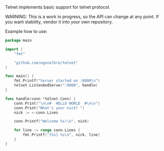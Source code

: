 Telnet implements basic support for telnet protocol.

WARNING: This is a work in progress, so the API can change at any point.
If you want stability, vendor it into your own repository.

Example how to use:

``` go
package main

import (
	"fmt"

	"github.com/egonelbre/telnet"
)

func main() {
	fmt.Printf("Server started on :8000\n")
	telnet.ListenAndServe(":8000", handle)
}

func handle(conn *telnet.Conn) {
	conn.Print("\n\n#  HELLO WORLD  #\n\n")
	conn.Print("What's your nick? ")
	nick := <-conn.Lines

	conn.Printf("Welcome %s!\n", nick)

	for line := range conn.Lines {
		fmt.Printf("[%s] %s\n", nick, line)
	}
}
```